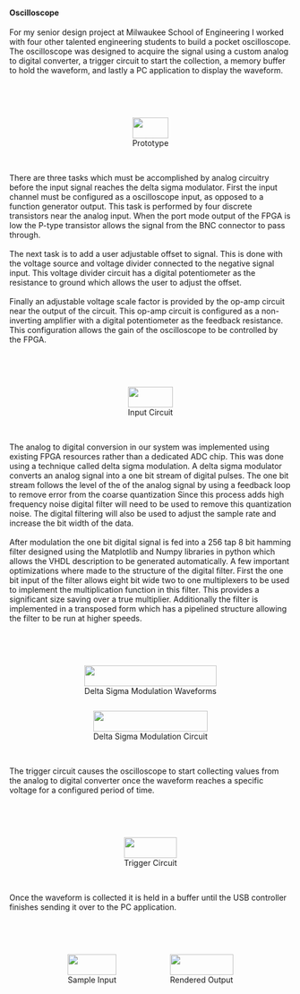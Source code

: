 #### Oscilloscope
For my senior design project at Milwaukee School of Engineering I worked with four other talented engineering students to build a pocket oscilloscope. The oscilloscope was designed to acquire the signal using a custom analog to digital converter, a trigger circuit to start the collection, a memory buffer to hold the waveform, and lastly a PC application to display the waveform.

<br><br>
<div style="display: flex; justify-content: center;">
  <figure>
    <img src="/projects/oscilloscope/prototype.png" style="width: 100%; max-width: 400px;" />
    <figcaption style="text-align: center;">Prototype</figcaption>
  </figure>
</div>
<br><br>

There are three tasks which must be accomplished by analog circuitry before the input signal reaches the delta sigma modulator. First the input channel must be configured as a oscilloscope input, as opposed to a function generator output. This task is performed by four discrete transistors near the analog input. When the port mode output of the FPGA is low the P-type transistor allows the signal from the BNC connector to pass through.
<br><br>
The next task is to add a user adjustable offset to signal. This is done with the voltage source and voltage divider connected to the negative signal input. This voltage divider circuit has a digital potentiometer as the resistance to ground which allows the user to adjust the offset.
<br><br>
Finally an adjustable voltage scale factor is provided by the op-amp circuit near the output of the circuit. This op-amp circuit is configured as a non-inverting amplifier with a digital potentiometer as the feedback resistance. This configuration allows the gain of the oscilloscope to be controlled by the FPGA.

<br><br>
<div style="display: flex; justify-content: center;">
  <figure>
    <img src="/projects/oscilloscope/input-signal-circuit.png" style="width: 100%; max-width: 400px;" />
    <figcaption style="text-align: center;">Input Circuit</figcaption>
  </figure>
</div>
<br><br>

The analog to digital conversion in our system was implemented using existing FPGA resources rather than a dedicated ADC chip. This was done using a technique called delta sigma modulation. A delta sigma modulator converts an analog signal into a one bit stream of digital pulses. The one bit stream follows the level of the of the analog signal by using a feedback loop to remove error from the coarse quantization Since this process adds high frequency noise digital filter will need to be used to remove this quantization noise. The digital filtering will also be used to adjust the sample rate and increase the bit width of the data.
<br><br>
After modulation the one bit digital signal is fed into a 256 tap 8 bit hamming filter designed using the Matplotlib and Numpy libraries in python which allows the VHDL description to be generated automatically. A few important optimizations where made to the structure of the digital filter. First the one bit input of the filter allows eight bit wide two to one multiplexers to be used to implement the multiplication function in this filter. This provides a significant size saving over a true multiplier. Additionally the filter is implemented in a transposed form which has a pipelined structure allowing the filter to be run at higher speeds.


<br><br>
<div style="display: flex; justify-content: center; flex-wrap: wrap; gap: 1rem;">
  <figure>
    <img src="/projects/oscilloscope/delta-sigma-modulation.png" style="width: 100%; max-width: 400px; max-height:200px;" />
    <figcaption style="text-align: center;">Delta Sigma Modulation Waveforms</figcaption>
  </figure>
  <figure>
    <img src="/projects/oscilloscope/delta-sigma-modulation-logic.png" style="width: 100%; max-width: 400px; max-height:200px;" />
    <figcaption style="text-align: center;">Delta Sigma Modulation Circuit</figcaption>
  </figure>
</div>
<br><br>

The trigger circuit causes the oscilloscope to start collecting values from the analog to digital converter once the waveform reaches a specific voltage for a configured period of time.

<br><br>
<div style="display: flex; justify-content: center;">
  <figure>
    <img src="/projects/oscilloscope/analog-trigger-circuit.png" style="width: 100%; max-width: 400px;" />
    <figcaption style="text-align: center;">Trigger Circuit</figcaption>
  </figure>
</div>
<br><br>

Once the waveform is collected it is held in a buffer until the USB controller finishes sending it over to the PC application.

<br><br>
<div style="display: flex; justify-content: center; flex-wrap: wrap; gap: 1rem;">
  <figure>
    <img src="/projects/oscilloscope/example-input.png" style="width: 100%; max-width: 400px;" />
    <figcaption style="text-align: center;">Sample Input</figcaption>
  </figure>
  <figure>
    <img src="/projects/oscilloscope/example-output.png" style="width: 100%; max-width: 400px;" />
    <figcaption style="text-align: center;">Rendered Output</figcaption>
  </figure>
</div>
<br><br>